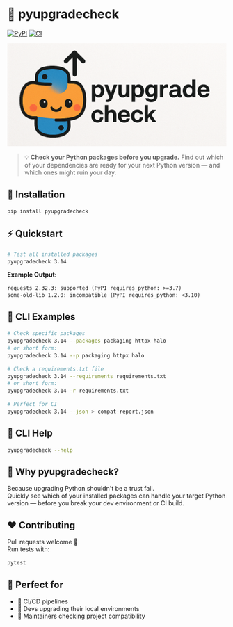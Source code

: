 # 🐍 pyupgradecheck

[![PyPI](https://img.shields.io/pypi/v/pyupgradecheck.svg)](https://pypi.org/project/pyupgradecheck/)
[![CI](https://github.com/tdiprima/pyupgradecheck/workflows/CI/badge.svg)](https://github.com/tdiprima/pyupgradecheck/actions)

<img src="https://raw.githubusercontent.com/tdiprima/pyupgradecheck/refs/heads/main/logo.png" width="700">

> 💡 **Check your Python packages before you upgrade.**
> Find out which of your dependencies are ready for your next Python version — and which ones might ruin your day.

## 🚀 Installation

```bash
pip install pyupgradecheck
```

## ⚡️ Quickstart

```bash
# Test all installed packages
pyupgradecheck 3.14
```

**Example Output:**

```
requests 2.32.3: supported (PyPI requires_python: >=3.7)
some-old-lib 1.2.0: incompatible (PyPI requires_python: <3.10)
```

## 🧰 CLI Examples

```bash
# Check specific packages
pyupgradecheck 3.14 --packages packaging httpx halo
# or short form:
pyupgradecheck 3.14 --p packaging httpx halo
```

```bash
# Check a requirements.txt file
pyupgradecheck 3.14 --requirements requirements.txt
# or short form:
pyupgradecheck 3.14 -r requirements.txt
```

```bash
# Perfect for CI
pyupgradecheck 3.14 --json > compat-report.json
```

## 💬 CLI Help

```bash
pyupgradecheck --help
```

## 🤔 Why pyupgradecheck?

Because upgrading Python shouldn't be a trust fall.  
Quickly see which of your installed packages can handle your target Python version — before you break your dev environment or CI build.

## ❤️ Contributing

Pull requests welcome 💖  
Run tests with:

```bash
pytest
```

## 🧩 Perfect for

* 🧪 CI/CD pipelines
* 🐍 Devs upgrading their local environments
* 🧠 Maintainers checking project compatibility

<br>
